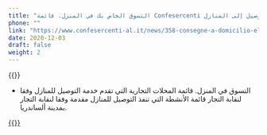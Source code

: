 ```yaml
---
title: "التسوق الخاص بك في المنزل. قائمة Confesercenti بالمحلات التجارية التي تقدم خدمة التوصيل إلى المنازل"
phone: ""
link: "https://www.confesercenti-al.it/news/358-consegne-a-domicilio-elenco-delle-attivit%C3%A0-di-alessandria-e-provincia-aggiornato.html"
date: 2020-12-03
draft: false
weight: 2
---
```


{{<rawhtml>}} 
- التسوق في المنزل. قائمة المحلات التجارية التي تقدم خدمة التوصيل للمنازل وفقا لنقابة التجار
قائمة الأنشطة التي تنفذ التوصيل للمنازل مقدمة وفقا لنقابة التجار بمدينة ألساندريا.

<a href="/documents/consegne-domicilio-confesercenti-novembre-2020.pdf">
{{</rawhtml>}}
